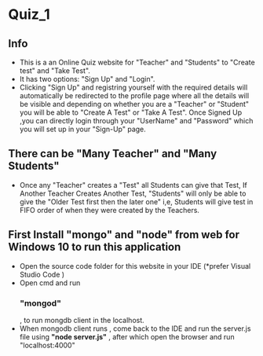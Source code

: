 # Quiz_1
 
 ## Info
 * This is a an Online Quiz  website for "Teacher" and "Students" to "Create test" and "Take Test".
 * It has two options: "Sign Up" and "Login".
 * Clicking "Sign Up" and registring yourself with the required details will automatically be redirected to the profile page where all the details will be visible and depending on whether you are a "Teacher" or "Student" you will be able to "Create A Test" or "Take A Test". Once Signed Up ,you can directly login through your "UserName" and "Password" which you will set up in your "Sign-Up" page.


 ## There can be "Many Teacher" and "Many Students"
 * Once any "Teacher" creates a "Test" all Students can give that Test, If Another Teacher Creates Another Test, "Students" will only be able to give the "Older Test first then the later one" i,e, Students will give test in FIFO order of when they were created by the Teachers.
 
 
 ## First Install "mongo" and "node" from web for Windows 10 to run this application
 * Open the source code folder for this website in your IDE (*prefer Visual Studio Code )
 * Open cmd and run <h3><b><b>"mongod"</b></b></h3>, to run mongdb client in the localhost.
 * When mongodb client runs , come back to the IDE and run the server.js file using <b>"node server.js"</b> , after which open the browser and run "localhost:4000"
